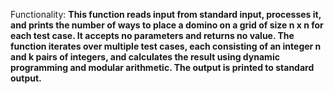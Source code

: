 Functionality: **This function reads input from standard input, processes it, and prints the number of ways to place a domino on a grid of size n x n for each test case. It accepts no parameters and returns no value. The function iterates over multiple test cases, each consisting of an integer n and k pairs of integers, and calculates the result using dynamic programming and modular arithmetic. The output is printed to standard output.**